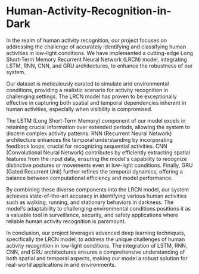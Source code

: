 # Human-Activity-Recognition-in-Dark
In the realm of human activity recognition, our project focuses on addressing the challenge of accurately identifying and classifying human activities in low-light conditions. We have implemented a cutting-edge Long Short-Term Memory Recurrent Neural Network (LRCN) model, integrating LSTM, RNN, CNN, and GRU architectures, to enhance the robustness of our system.

Our dataset is meticulously curated to simulate arid environmental conditions, providing a realistic scenario for activity recognition in challenging settings. The LRCN model has proven to be exceptionally effective in capturing both spatial and temporal dependencies inherent in human activities, especially when visibility is compromised.

The LSTM (Long Short-Term Memory) component of our model excels in retaining crucial information over extended periods, allowing the system to discern complex activity patterns. RNN (Recurrent Neural Network) architecture enhances the temporal understanding by incorporating feedback loops, crucial for recognizing sequential activities. CNN (Convolutional Neural Network) contributes by efficiently extracting spatial features from the input data, ensuring the model's capability to recognize distinctive postures or movements even in low-light conditions. Finally, GRU (Gated Recurrent Unit) further refines the temporal dynamics, offering a balance between computational efficiency and model performance.

By combining these diverse components into the LRCN model, our system achieves state-of-the-art accuracy in identifying various human activities such as walking, running, and stationary behaviors in darkness. The model's adaptability to challenging environmental conditions positions it as a valuable tool in surveillance, security, and safety applications where reliable human activity recognition is paramount.

In conclusion, our project leverages advanced deep learning techniques, specifically the LRCN model, to address the unique challenges of human activity recognition in low-light conditions. The integration of LSTM, RNN, CNN, and GRU architectures ensures a comprehensive understanding of both spatial and temporal aspects, making our model a robust solution for real-world applications in arid environments.
